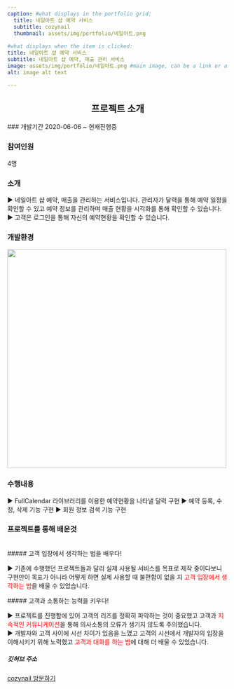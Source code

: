 ```yaml
---
caption: #what displays in the portfolio grid:
  title: 네일아트 샵 예약 서비스
  subtitle: cozynail
  thumbnail: assets/img/portfolio/네일아트.png
  
#what displays when the item is clicked:
title: 네일아트 샵 예약 서비스
subtitle: 네일아트 샵 예약, 매출 관리 서비스
image: assets/img/portfolio/네일아트.png #main image, can be a link or a file in assets/img/portfolio
alt: image alt text

---
```

<h2 style="text-align: center"> 프로젝트 소개</h2>
### 개발기간
2020-06-06 ~ 현재진행중

### 참여인원
4명

### 소개
<p class="item-intro">
▶ 네일아트 샵 예약, 매출을 관리하는 서비스입니다. 관리자가 달력을 통해 예약 일정을 확인할 수 있고 예약 정보를 관리하며 매출 현황을 시각화를 통해 확인할 수 있습니다.<br>
▶ 고객은 로그인을 통해 자신의 예약현황을 확인할 수 있습니다.<br>
</p>

### 개발환경
<image src="assets/img/portfolio/_개발환경.png" style="width:500px"></image>

### 수행내용
▶ FullCalendar 라이브러리를 이용한 예약현황을 나타낼 달력 구현
▶ 예약 등록, 수정, 삭제 기능 구현
▶ 회원 정보 검색 기능 구현

### 프로젝트를 통해 배운것

<br>
##### 고객 입장에서 생각하는 법을 배우다!
<p class="item-intro">
▶ 기존에 수행했던 프로젝트들과 달리 실제 사용될 서비스를 목표로 제작 중이다보니 구현만이 목표가 아니라 어떻게 하면 실제 사용할 때 불편함이 없을 지 <span style="color:red">고객 입장에서 생각하는 법</span>을 배울 수 있었습니다.
</p>
##### 고객과 소통하는 능력을 키우다!
<p class="item-intro">
▶ 프로젝트를 진행함에 있어 고객의 리즈를 정확히 파악하는 것이 중요했고 고객과 <span style="color:red">지속적인 커뮤니케이션</span>을 통해 의사소통의 오류가 생기지 않도록 주의했습니다.<br>
▶ 개발자와 고객 사이에 시선 차이가 있음을 느꼈고 고객의 시선에서 개발자의 입장을 이해시키기 위해 노력했고 <span style="color:red">고객과 대화를 하는 법</span>에 대해 더 배울 수 있었습니다.
</p>


##### 깃허브 주소
[cozynail 방문하기]( https://github.com/hwangsero/cozynail"https://github.com/hwangsero/cozynail")
